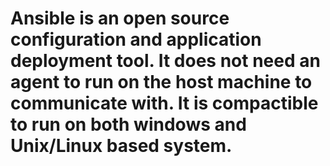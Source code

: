 # Ansible is an open source configuration and application deployment tool. It does not need an agent to run on the host machine to communicate with. It is compactible to run on both windows and Unix/Linux based system. #


